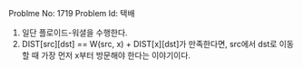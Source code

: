 Problme No: 1719
Problem Id: 택배

1. 일단 플로이드-워셜을 수행한다.
2. DIST[src][dst] == W(src, x) + DIST[x][dst]가 만족한다면, src에서 dst로 이동할 때 가장 먼저 x부터 방문해야 한다는 이야기이다.
